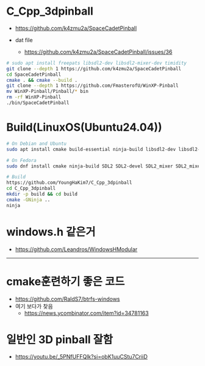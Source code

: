 # C_Cpp_3dpinball

- https://github.com/k4zmu2a/SpaceCadetPinball

- dat file
  - https://github.com/k4zmu2a/SpaceCadetPinball/issues/36

```bash
# sudo apt install freepats libsdl2-dev libsdl2-mixer-dev timidity
git clone --depth 1 https://github.com/k4zmu2a/SpaceCadetPinball
cd SpaceCadetPinball
cmake . && cmake --build .
git clone --depth 1 https://github.com/FmasterofU/WinXP-Pinball
mv WinXP-Pinball/Pinball/* bin
rm -rf WinXP-Pinball
./bin/SpaceCadetPinball
```

# Build(LinuxOS(Ubuntu24.04))

```bash
# On Debian and Ubuntu
sudo apt install cmake build-essential ninja-build libsdl2-dev libsdl2-mixer-dev libsdl2-mixer-2.0-0 libsdl2-2.0-0 fluidsynth

# On Fedora
sudo dnf install cmake ninja-build SDL2 SDL2-devel SDL2_mixer SDL2_mixer-devel fluidsynth fluidsynth-libs mscore-fonts g++

# Build
https://github.com/YoungHaKim7/C_Cpp_3dpinball
cd C_Cpp_3dpinball
mkdir -p build && cd build
cmake -GNinja ..
ninja
```

# windows.h 같은거
- https://github.com/Leandros/WindowsHModular

<hr />

# cmake훈련하기 좋은 코드
- https://github.com/RaldS7/btrfs-windows
- 여기 보다가 찾음
  - https://news.ycombinator.com/item?id=34781163

# 일반인 3D pinball 잘함
- https://youtu.be/_5PNfUFFQlk?si=obK1uuCStu7CriiD